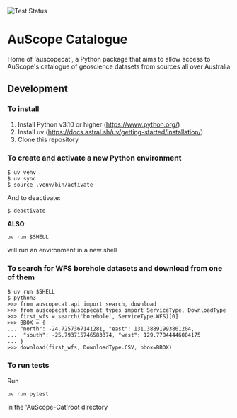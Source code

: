 ![Test Status](https://github.com/AuScope/AuScope-Cat/actions/workflows/python-build-test.yml/badge.svg)

# AuScope Catalogue
Home of 'auscopecat', a Python package that aims to allow access to AuScope's catalogue of geoscience datasets from sources all over Australia

## Development

### To install

1. Install Python v3.10 or higher (https://www.python.org/)
2. Install uv (https://docs.astral.sh/uv/getting-started/installation/)
3. Clone this repository

### To create and activate a new Python environment

```
$ uv venv
$ uv sync
$ source .venv/bin/activate
```

And to deactivate:
```
$ deactivate
```

**ALSO**

```
uv run $SHELL
```
will run an environment in a new shell

### To search for WFS borehole datasets and download from one of them

```
$ uv run $SHELL
$ python3
>>> from auscopecat.api import search, download
>>> from auscopecat.auscopecat_types import ServiceType, DownloadType
>>> first_wfs = search('borehole', ServiceType.WFS)[0]
>>> BBOX = {
... "north": -24.7257367141281, "east": 131.38891993801204,
...  "south": -25.793715746583374, "west": 129.77844446004175
... }
>>> download(first_wfs, DownloadType.CSV, bbox=BBOX)
```

### To run tests

Run
```
uv run pytest
```
in the 'AuScope-Cat'root directory


